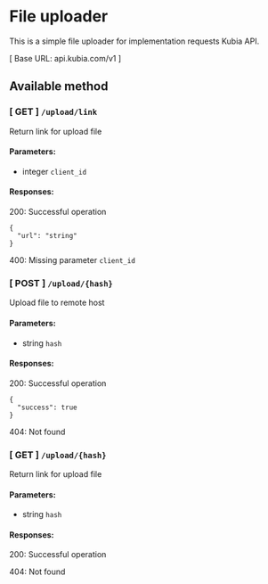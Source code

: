 # File uploader

This is a simple file uploader for implementation requests Kubia API.

[ Base URL: api.kubia.com/v1 ]


## Available method

### [ GET ] `​/upload​/link`
Return link for upload file

#### Parameters:
- integer `client_id`

#### Responses:
200: Successful operation     
```
{
  "url": "string"
}
```
400: Missing parameter `client_id`


### [ POST ] ​`/upload/{hash}`
Upload file to remote host

#### Parameters:
- string `hash`

#### Responses:
200: Successful operation     
```
{
  "success": true
}
```
404: Not found


### [ GET ] ​`/upload​/{hash}`
Return link for upload file

#### Parameters:
- string `hash`

#### Responses:
200: Successful operation     

404: Not found